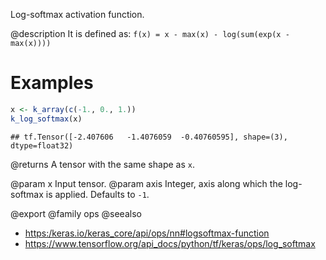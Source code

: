Log-softmax activation function.

@description
It is defined as:
`f(x) = x - max(x) - log(sum(exp(x - max(x))))`

# Examples

```r
x <- k_array(c(-1., 0., 1.))
k_log_softmax(x)
```

```
## tf.Tensor([-2.407606   -1.4076059  -0.40760595], shape=(3), dtype=float32)
```

@returns
A tensor with the same shape as `x`.

@param x Input tensor.
@param axis Integer, axis along which the log-softmax is applied.
    Defaults to `-1`.

@export
@family ops
@seealso
+ <https:/keras.io/keras_core/api/ops/nn#logsoftmax-function>
+ <https://www.tensorflow.org/api_docs/python/tf/keras/ops/log_softmax>

